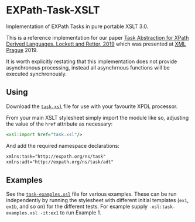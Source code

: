# EXPath-Task-XSLT
Implementation of EXPath Tasks in pure portable XSLT 3.0.

This is a reference implementation for our paper [Task Abstraction for XPath Derived Languages. Lockett and Retter, 2019]() which was presented at [XML Prague](http://www.xmlprague.cz) 2019.

It is worth explicitly restating that this implementation does not provide asynchronous processing, instead all asynchrnous functions will be executed synchronously.

## Using
Download the [`task.xsl`]() file for use with your favourite XPDL processor.

From your main XSLT stylesheet simply import the module like so, adjusting the value of the `href` attribute as necessary:

```xslt
<xsl:import href="task.xsl"/>
```

And add the required namespace declarations:

```xslt
xmlns:task="http://expath.org/ns/task"
xmlns:adt="http://expath.org/ns/task/adt"
```

## Examples

See the [`task-examples.xsl`]() file for various examples. These can be run independently by running the stylesheet with different initial templates (`ex1`, `ex1b`, and so on) for the different tests. For example supply `-xsl:task-examples.xsl -it:ex1` to run Example 1.

